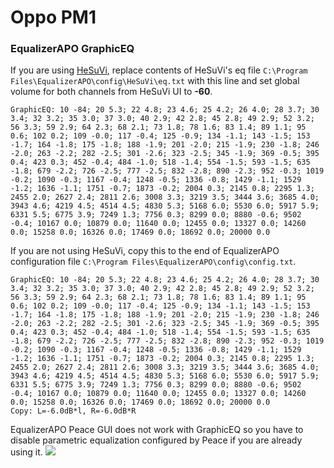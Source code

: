 # Oppo PM1
### EqualizerAPO GraphicEQ
If you are using [HeSuVi](https://sourceforge.net/projects/hesuvi/), replace contents of HeSuVi's eq file `C:\Program Files\EqualizerAPO\config\HeSuVi\eq.txt` with this line and set global volume for both channels from HeSuVi UI to **-60**.
```
GraphicEQ: 10 -84; 20 5.3; 22 4.8; 23 4.6; 25 4.2; 26 4.0; 28 3.7; 30 3.4; 32 3.2; 35 3.0; 37 3.0; 40 2.9; 42 2.8; 45 2.8; 49 2.9; 52 3.2; 56 3.3; 59 2.9; 64 2.3; 68 2.1; 73 1.8; 78 1.6; 83 1.4; 89 1.1; 95 0.6; 102 0.2; 109 -0.0; 117 -0.4; 125 -0.9; 134 -1.1; 143 -1.5; 153 -1.7; 164 -1.8; 175 -1.8; 188 -1.9; 201 -2.0; 215 -1.9; 230 -1.8; 246 -2.0; 263 -2.2; 282 -2.5; 301 -2.6; 323 -2.5; 345 -1.9; 369 -0.5; 395 0.4; 423 0.3; 452 -0.4; 484 -1.0; 518 -1.4; 554 -1.5; 593 -1.5; 635 -1.8; 679 -2.2; 726 -2.5; 777 -2.5; 832 -2.8; 890 -2.3; 952 -0.3; 1019 -0.2; 1090 -0.3; 1167 -0.4; 1248 -0.5; 1336 -0.8; 1429 -1.1; 1529 -1.2; 1636 -1.1; 1751 -0.7; 1873 -0.2; 2004 0.3; 2145 0.8; 2295 1.3; 2455 2.0; 2627 2.4; 2811 2.6; 3008 3.3; 3219 3.5; 3444 3.6; 3685 4.0; 3943 4.6; 4219 4.5; 4514 4.5; 4830 5.3; 5168 6.0; 5530 6.0; 5917 5.9; 6331 5.5; 6775 3.9; 7249 1.3; 7756 0.3; 8299 0.0; 8880 -0.6; 9502 -0.4; 10167 0.0; 10879 0.0; 11640 0.0; 12455 0.0; 13327 0.0; 14260 0.0; 15258 0.0; 16326 0.0; 17469 0.0; 18692 0.0; 20000 0.0
```
If you are not using HeSuVi, copy this to the end of EqualizerAPO configuration file `C:\Program Files\EqualizerAPO\config\config.txt`.
```
GraphicEQ: 10 -84; 20 5.3; 22 4.8; 23 4.6; 25 4.2; 26 4.0; 28 3.7; 30 3.4; 32 3.2; 35 3.0; 37 3.0; 40 2.9; 42 2.8; 45 2.8; 49 2.9; 52 3.2; 56 3.3; 59 2.9; 64 2.3; 68 2.1; 73 1.8; 78 1.6; 83 1.4; 89 1.1; 95 0.6; 102 0.2; 109 -0.0; 117 -0.4; 125 -0.9; 134 -1.1; 143 -1.5; 153 -1.7; 164 -1.8; 175 -1.8; 188 -1.9; 201 -2.0; 215 -1.9; 230 -1.8; 246 -2.0; 263 -2.2; 282 -2.5; 301 -2.6; 323 -2.5; 345 -1.9; 369 -0.5; 395 0.4; 423 0.3; 452 -0.4; 484 -1.0; 518 -1.4; 554 -1.5; 593 -1.5; 635 -1.8; 679 -2.2; 726 -2.5; 777 -2.5; 832 -2.8; 890 -2.3; 952 -0.3; 1019 -0.2; 1090 -0.3; 1167 -0.4; 1248 -0.5; 1336 -0.8; 1429 -1.1; 1529 -1.2; 1636 -1.1; 1751 -0.7; 1873 -0.2; 2004 0.3; 2145 0.8; 2295 1.3; 2455 2.0; 2627 2.4; 2811 2.6; 3008 3.3; 3219 3.5; 3444 3.6; 3685 4.0; 3943 4.6; 4219 4.5; 4514 4.5; 4830 5.3; 5168 6.0; 5530 6.0; 5917 5.9; 6331 5.5; 6775 3.9; 7249 1.3; 7756 0.3; 8299 0.0; 8880 -0.6; 9502 -0.4; 10167 0.0; 10879 0.0; 11640 0.0; 12455 0.0; 13327 0.0; 14260 0.0; 15258 0.0; 16326 0.0; 17469 0.0; 18692 0.0; 20000 0.0
Copy: L=-6.0dB*l, R=-6.0dB*R
```
EqualizerAPO Peace GUI does not work with GraphicEQ so you have to disable parametric equalization configured by Peace if you are already using it.
![](https://raw.githubusercontent.com/jaakkopasanen/AutoEq/master/results/SBAF-Serious/innerfidelity/onear/Oppo%20PM1/Oppo%20PM1.png)
